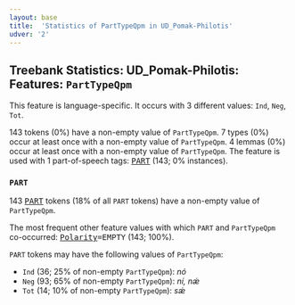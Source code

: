 ```yaml
---
layout: base
title:  'Statistics of PartTypeQpm in UD_Pomak-Philotis'
udver: '2'
---
```


## Treebank Statistics: UD_Pomak-Philotis: Features: `PartTypeQpm`

This feature is language-specific.
It occurs with 3 different values: `Ind`, `Neg`, `Tot`.

143 tokens (0%) have a non-empty value of `PartTypeQpm`.
7 types (0%) occur at least once with a non-empty value of `PartTypeQpm`.
4 lemmas (0%) occur at least once with a non-empty value of `PartTypeQpm`.
The feature is used with 1 part-of-speech tags: <tt><a href="qpm_philotis-pos-PART.html">PART</a></tt> (143; 0% instances).

### `PART`

143 <tt><a href="qpm_philotis-pos-PART.html">PART</a></tt> tokens (18% of all `PART` tokens) have a non-empty value of `PartTypeQpm`.

The most frequent other feature values with which `PART` and `PartTypeQpm` co-occurred: <tt><a href="qpm_philotis-feat-Polarity.html">Polarity</a></tt><tt>=EMPTY</tt> (143; 100%).

`PART` tokens may have the following values of `PartTypeQpm`:

* `Ind` (36; 25% of non-empty `PartTypeQpm`): <em>nó</em>
* `Neg` (93; 65% of non-empty `PartTypeQpm`): <em>ní, nǽ</em>
* `Tot` (14; 10% of non-empty `PartTypeQpm`): <em>sǽ</em>

